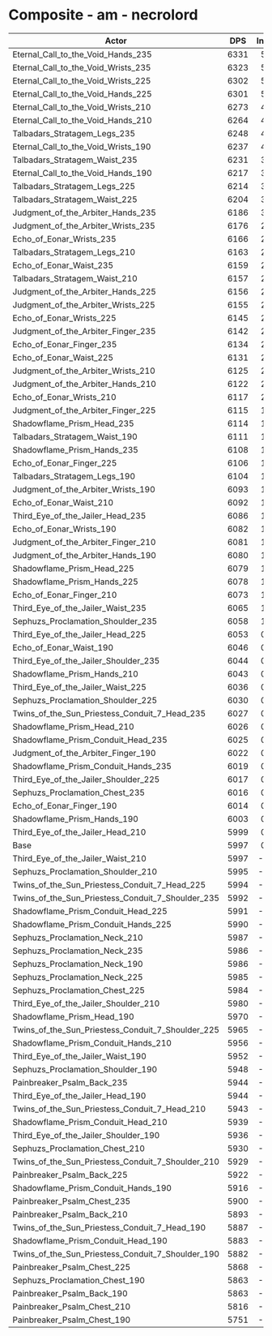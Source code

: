 # Composite - am - necrolord
| Actor | DPS | Increase |
|---|:---:|:---:|
|Eternal_Call_to_the_Void_Hands_235|6331|5.56%|
|Eternal_Call_to_the_Void_Wrists_235|6323|5.44%|
|Eternal_Call_to_the_Void_Wrists_225|6302|5.07%|
|Eternal_Call_to_the_Void_Hands_225|6301|5.06%|
|Eternal_Call_to_the_Void_Wrists_210|6273|4.59%|
|Eternal_Call_to_the_Void_Hands_210|6264|4.45%|
|Talbadars_Stratagem_Legs_235|6248|4.18%|
|Eternal_Call_to_the_Void_Wrists_190|6237|4.00%|
|Talbadars_Stratagem_Waist_235|6231|3.90%|
|Eternal_Call_to_the_Void_Hands_190|6217|3.67%|
|Talbadars_Stratagem_Legs_225|6214|3.60%|
|Talbadars_Stratagem_Waist_225|6204|3.44%|
|Judgment_of_the_Arbiter_Hands_235|6186|3.14%|
|Judgment_of_the_Arbiter_Wrists_235|6176|2.98%|
|Echo_of_Eonar_Wrists_235|6166|2.81%|
|Talbadars_Stratagem_Legs_210|6163|2.77%|
|Echo_of_Eonar_Waist_235|6159|2.70%|
|Talbadars_Stratagem_Waist_210|6157|2.67%|
|Judgment_of_the_Arbiter_Hands_225|6156|2.64%|
|Judgment_of_the_Arbiter_Wrists_225|6155|2.62%|
|Echo_of_Eonar_Wrists_225|6145|2.46%|
|Judgment_of_the_Arbiter_Finger_235|6142|2.41%|
|Echo_of_Eonar_Finger_235|6134|2.29%|
|Echo_of_Eonar_Waist_225|6131|2.23%|
|Judgment_of_the_Arbiter_Wrists_210|6125|2.13%|
|Judgment_of_the_Arbiter_Hands_210|6122|2.08%|
|Echo_of_Eonar_Wrists_210|6117|2.00%|
|Judgment_of_the_Arbiter_Finger_225|6115|1.95%|
|Shadowflame_Prism_Head_235|6114|1.95%|
|Talbadars_Stratagem_Waist_190|6111|1.89%|
|Shadowflame_Prism_Hands_235|6108|1.84%|
|Echo_of_Eonar_Finger_225|6106|1.81%|
|Talbadars_Stratagem_Legs_190|6104|1.77%|
|Judgment_of_the_Arbiter_Wrists_190|6093|1.59%|
|Echo_of_Eonar_Waist_210|6092|1.57%|
|Third_Eye_of_the_Jailer_Head_235|6086|1.48%|
|Echo_of_Eonar_Wrists_190|6082|1.41%|
|Judgment_of_the_Arbiter_Finger_210|6081|1.39%|
|Judgment_of_the_Arbiter_Hands_190|6080|1.38%|
|Shadowflame_Prism_Head_225|6079|1.36%|
|Shadowflame_Prism_Hands_225|6078|1.34%|
|Echo_of_Eonar_Finger_210|6073|1.26%|
|Third_Eye_of_the_Jailer_Waist_235|6065|1.13%|
|Sephuzs_Proclamation_Shoulder_235|6058|1.01%|
|Third_Eye_of_the_Jailer_Head_225|6053|0.93%|
|Echo_of_Eonar_Waist_190|6046|0.82%|
|Third_Eye_of_the_Jailer_Shoulder_235|6044|0.78%|
|Shadowflame_Prism_Hands_210|6043|0.76%|
|Third_Eye_of_the_Jailer_Waist_225|6036|0.65%|
|Sephuzs_Proclamation_Shoulder_225|6030|0.54%|
|Twins_of_the_Sun_Priestess_Conduit_7_Head_235|6027|0.49%|
|Shadowflame_Prism_Head_210|6026|0.47%|
|Shadowflame_Prism_Conduit_Head_235|6025|0.45%|
|Judgment_of_the_Arbiter_Finger_190|6022|0.41%|
|Shadowflame_Prism_Conduit_Hands_235|6019|0.35%|
|Third_Eye_of_the_Jailer_Shoulder_225|6017|0.33%|
|Sephuzs_Proclamation_Chest_235|6016|0.30%|
|Echo_of_Eonar_Finger_190|6014|0.28%|
|Shadowflame_Prism_Hands_190|6003|0.10%|
|Third_Eye_of_the_Jailer_Head_210|5999|0.03%|
|Base|5997|0.00%|
|Third_Eye_of_the_Jailer_Waist_210|5997|-0.01%|
|Sephuzs_Proclamation_Shoulder_210|5995|-0.05%|
|Twins_of_the_Sun_Priestess_Conduit_7_Head_225|5994|-0.06%|
|Twins_of_the_Sun_Priestess_Conduit_7_Shoulder_235|5992|-0.09%|
|Shadowflame_Prism_Conduit_Head_225|5991|-0.11%|
|Shadowflame_Prism_Conduit_Hands_225|5990|-0.13%|
|Sephuzs_Proclamation_Neck_210|5987|-0.18%|
|Sephuzs_Proclamation_Neck_235|5986|-0.19%|
|Sephuzs_Proclamation_Neck_190|5986|-0.19%|
|Sephuzs_Proclamation_Neck_225|5985|-0.21%|
|Sephuzs_Proclamation_Chest_225|5984|-0.22%|
|Third_Eye_of_the_Jailer_Shoulder_210|5980|-0.28%|
|Shadowflame_Prism_Head_190|5970|-0.46%|
|Twins_of_the_Sun_Priestess_Conduit_7_Shoulder_225|5965|-0.55%|
|Shadowflame_Prism_Conduit_Hands_210|5956|-0.68%|
|Third_Eye_of_the_Jailer_Waist_190|5952|-0.75%|
|Sephuzs_Proclamation_Shoulder_190|5948|-0.82%|
|Painbreaker_Psalm_Back_235|5944|-0.89%|
|Third_Eye_of_the_Jailer_Head_190|5944|-0.90%|
|Twins_of_the_Sun_Priestess_Conduit_7_Head_210|5943|-0.91%|
|Shadowflame_Prism_Conduit_Head_210|5939|-0.97%|
|Third_Eye_of_the_Jailer_Shoulder_190|5936|-1.02%|
|Sephuzs_Proclamation_Chest_210|5930|-1.13%|
|Twins_of_the_Sun_Priestess_Conduit_7_Shoulder_210|5929|-1.14%|
|Painbreaker_Psalm_Back_225|5922|-1.25%|
|Shadowflame_Prism_Conduit_Hands_190|5916|-1.36%|
|Painbreaker_Psalm_Chest_235|5900|-1.63%|
|Painbreaker_Psalm_Back_210|5893|-1.73%|
|Twins_of_the_Sun_Priestess_Conduit_7_Head_190|5887|-1.83%|
|Shadowflame_Prism_Conduit_Head_190|5883|-1.91%|
|Twins_of_the_Sun_Priestess_Conduit_7_Shoulder_190|5882|-1.92%|
|Painbreaker_Psalm_Chest_225|5868|-2.15%|
|Sephuzs_Proclamation_Chest_190|5863|-2.24%|
|Painbreaker_Psalm_Back_190|5863|-2.24%|
|Painbreaker_Psalm_Chest_210|5816|-3.02%|
|Painbreaker_Psalm_Chest_190|5751|-4.11%|
